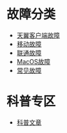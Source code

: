 <!-- TITLE: 网维增幅典籍 -->
<!-- SUBTITLE: 网络维护科官方Wiki -->

# 故障分类

- [天翼客户端故障](/fyoung-client)
- [移动故障](/chinamobile)
- [联通故障](/chinaunicom)
- [MacOS故障](/macos)
- [常见故障](/common)

# 科普专区

- [科普文章](/popular)